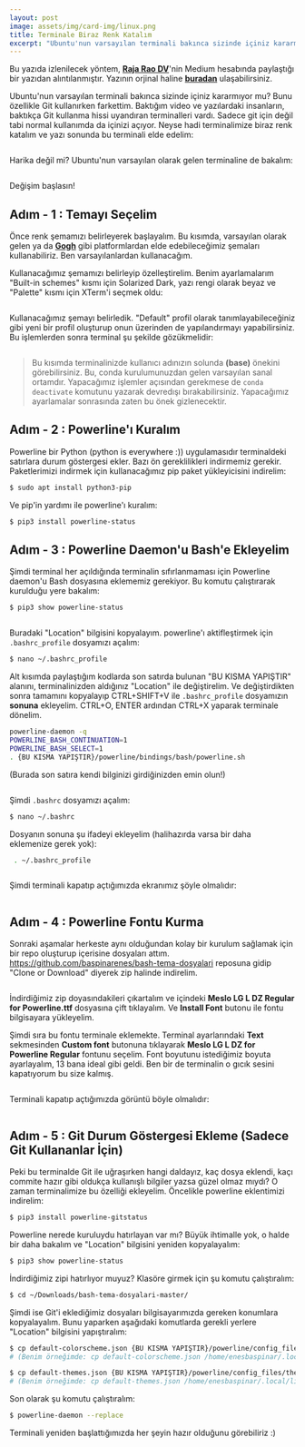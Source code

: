 ```yaml
---
layout: post
image: assets/img/card-img/linux.png
title: Terminale Biraz Renk Katalım
excerpt: "Ubuntu'nun varsayılan terminali bakınca sizinde içiniz kararmıyor mu? Bu yazıda, terminalimize biraz renk katacağız."
---
```


<div class="copyright-alert">
Bu yazıda izlenilecek yöntem, <a href="https://twitter.com/rajaraodv"><b>Raja Rao DV</b></a>'nin Medium hesabında paylaştığı bir yazıdan alıntılanmıştır. Yazının orjinal haline <a href="https://medium.com/free-code-camp/jazz-up-your-bash-terminal-a-step-by-step-guide-with-pictures-80267554cb22" style="text-decoration: underline;"><b>buradan</b></a> ulaşabilirsiniz.
</div>

Ubuntu'nun varsayılan terminali bakınca sizinde içiniz kararmıyor mu? Bunu özellikle Git kullanırken farkettim. Baktığım video ve yazılardaki insanların, baktıkça Git kullanma hissi uyandıran terminalleri vardı. Sadece git için değil tabi normal kullanımda da içinizi açıyor. Neyse hadi terminalimize biraz renk katalım ve yazı sonunda bu terminali elde edelim:

<img src="{{ site.baseurl }}/assets/img/posts/linux-posts/terminale-renk-katalim/001.png" alt="" style="display: block; margin: 0 auto;"/>

Harika değil mi? Ubuntu'nun varsayılan olarak gelen terminaline de bakalım:

<img src="{{ site.baseurl }}/assets/img/posts/linux-posts/terminale-renk-katalim/002.png" alt="" style="display: block; margin: 0 auto;"/>

Değişim başlasın!

## Adım - 1 : Temayı Seçelim

Önce renk şemamızı belirleyerek başlayalım. Bu kısımda, varsayılan olarak gelen ya da **[Gogh](https://mayccoll.github.io/Gogh/)** gibi platformlardan elde edebileceğimiz şemaları kullanabiliriz. Ben varsayılanlardan kullanacağım.

Kullanacağımız şemamızı belirleyip özelleştirelim. Benim ayarlamalarım "Built-in schemes" kısmı için Solarized Dark, yazı rengi olarak beyaz ve "Palette" kısmı için XTerm'i seçmek oldu:

<img src="{{ site.baseurl }}/assets/img/posts/linux-posts/terminale-renk-katalim/004.png" alt="" style="display: block; margin: 0 auto;"/>

Kullanacağımız şemayı belirledik. "Default" profil olarak tanımlayabileceğiniz gibi yeni bir profil oluşturup onun üzerinden de yapılandırmayı yapabilirsiniz. Bu işlemlerden sonra terminal şu şekilde gözükmelidir:

<img src="{{ site.baseurl }}/assets/img/posts/linux-posts/terminale-renk-katalim/005.png" alt="" style="display: block; margin: 0 auto;"/>

> Bu kısımda terminalinizde kullanıcı adınızın solunda **(base)** önekini görebilirsiniz. Bu, conda kurulumunuzdan gelen varsayılan sanal ortamdır. Yapacağımız işlemler açısından gerekmese de `conda deactivate` komutunu yazarak devredışı bırakabilirsiniz. Yapacağımız ayarlamalar sonrasında zaten bu önek gizlenecektir.

## Adım - 2 : Powerline'ı Kuralım

Powerline bir Python (python is everywhere :)) uygulamasıdır terminaldeki satırlara durum  göstergesi ekler. Bazı ön gereklilikleri indirmemiz gerekir. Paketlerimizi indirmek için kullanacağımız pip paket yükleyicisini indirelim:

```bash
$ sudo apt install python3-pip
```

Ve pip'in yardımı ile powerline'ı kuralım:

```bash
$ pip3 install powerline-status
```

## Adım - 3 : Powerline Daemon'u Bash'e Ekleyelim

Şimdi terminal her açıldığında terminalin sıfırlanmaması için Powerline daemon'u Bash dosyasına eklememiz gerekiyor. Bu komutu çalıştırarak kurulduğu yere bakalım:

```bash
$ pip3 show powerline-status
```

<img src="{{ site.baseurl }}/assets/img/posts/linux-posts/terminale-renk-katalim/006.png" alt="" style="display: block; margin: 0 auto;"/>

Buradaki "Location" bilgisini kopyalayım. powerline'ı aktifleştirmek için `.bashrc_profile` dosyamızı açalım:

```bash
$ nano ~/.bashrc_profile
```

Alt kısımda paylaştığım kodlarda son satırda bulunan "BU KISMA YAPIŞTIR" alanını, terminalinizden aldığınız "Location" ile değiştirelim. Ve değiştirdikten sonra tamamını kopyalayıp CTRL+SHIFT+V ile `.bashrc_profile` dosyamızın **sonuna** ekleyelim. CTRL+O, ENTER ardından CTRL+X yaparak terminale dönelim.

```bash
powerline-daemon -q
POWERLINE_BASH_CONTINUATION=1
POWERLINE_BASH_SELECT=1
. {BU KISMA YAPIŞTIR}/powerline/bindings/bash/powerline.sh
```

(Burada son satıra kendi bilginizi girdiğinizden emin olun!)

<img src="{{ site.baseurl }}/assets/img/posts/linux-posts/terminale-renk-katalim/007.png" alt="" style="display: block; margin: 0 auto;"/>

Şimdi `.bashrc` dosyamızı açalım:

```bash
$ nano ~/.bashrc
```

Dosyanın sonuna şu ifadeyi ekleyelim (halihazırda varsa bir daha eklemenize gerek yok):

```bash
 . ~/.bashrc_profile
```

<img src="{{ site.baseurl }}/assets/img/posts/linux-posts/terminale-renk-katalim/008.png" alt="" style="display: block; margin: 0 auto;"/>

Şimdi terminali kapatıp açtığımızda ekranımız şöyle olmalıdır:

<img src="{{ site.baseurl }}/assets/img/posts/linux-posts/terminale-renk-katalim/009.png" alt="" style="display: block; margin: 0 auto;"/>

## Adım - 4 : Powerline Fontu Kurma

Sonraki aşamalar herkeste aynı olduğundan kolay bir kurulum sağlamak için bir repo oluşturup içerisine dosyaları attım. <a href="https://github.com/baspinarenes/bash-tema-dosyalari">https://github.com/baspinarenes/bash-tema-dosyalari</a> reposuna gidip "Clone or Download" diyerek zip halinde indirelim.

<img src="{{ site.baseurl }}/assets/img/posts/linux-posts/terminale-renk-katalim/010.png" alt="" style="display: block; margin: 0 auto;"/>

İndirdiğimiz zip doyasındakileri çıkartalım ve içindeki **Meslo LG L DZ Regular for Powerline.ttf** dosyasına çift tıklayalım. Ve **Install Font** butonu ile fontu bilgisayara yükleyelim.

Şimdi sıra bu fontu terminale eklemekte. Terminal ayarlarındaki **Text** sekmesinden **Custom font** butonuna tıklayarak **Meslo LG L DZ for Powerline Regular** fontunu seçelim. Font boyutunu istediğimiz boyuta ayarlayalım, 13 bana ideal gibi geldi. Ben bir de terminalin o gıcık sesini kapatıyorum bu size kalmış.

<img src="{{ site.baseurl }}/assets/img/posts/linux-posts/terminale-renk-katalim/011.png" alt="" style="display: block; margin: 0 auto;"/>

Terminali kapatıp açtığımızda görüntü böyle olmalıdır:

<img src="{{ site.baseurl }}/assets/img/posts/linux-posts/terminale-renk-katalim/012.png" alt="" style="display: block; margin: 0 auto;"/>

## Adım - 5 : Git Durum Göstergesi Ekleme (Sadece Git Kullananlar İçin)

Peki bu terminalde Git ile uğraşırken hangi daldayız, kaç dosya eklendi, kaçı commite hazır gibi oldukça kullanışlı bilgiler yazsa güzel olmaz mıydı? O zaman terminalimize bu özelliği ekleyelim. Öncelikle powerline eklentimizi indirelim:

```bash
$ pip3 install powerline-gitstatus
```

Powerline nerede kuruluydu hatırlayan var mı? Büyük ihtimalle yok, o halde bir daha bakalım ve "Location" bilgisini yeniden kopyalayalım:

```bash
$ pip3 show powerline-status
```

İndirdiğimiz zipi hatırlıyor muyuz? Klasöre girmek için şu komutu çalıştıralım:

```bash
$ cd ~/Downloads/bash-tema-dosyalari-master/
```

Şimdi ise Git'i eklediğimiz dosyaları bilgisayarımızda gereken konumlara kopyalayalım. Bunu yaparken aşağıdaki komutlarda gerekli yerlere "Location" bilgisini yapıştıralım:

```bash
$ cp default-colorscheme.json {BU KISMA YAPIŞTIR}/powerline/config_files/colorschemes/shell/default.json
# (Benim örneğimde: cp default-colorscheme.json /home/enesbaspinar/.local/lib/python3.8/site-packages/powerline/config_files/colorschemes/shell/default.json)

$ cp default-themes.json {BU KISMA YAPIŞTIR}/powerline/config_files/themes/shell/default.json
# (Benim örneğimde: cp default-themes.json /home/enesbaspinar/.local/lib/python3.8/site-packages/powerline/config_files/themes/shell/default.json)
```

Son olarak şu komutu çalıştıralım:

```bash
$ powerline-daemon --replace
```

Terminali yeniden başlattığımızda her şeyin hazır olduğunu görebiliriz :)

<img src="{{ site.baseurl }}/assets/img/posts/linux-posts/terminale-renk-katalim/013.png" alt="" style="display: block; margin: 0 auto;"/>
